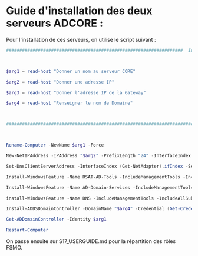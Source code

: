 # Guide d'installation des deux serveurs ADCORE : 

Pour l'installation de ces serveurs, on utilise le script suivant : 

```PowerShell
###################################################################  Initialisation Variable  ##########################################################################



$arg1 = read-host "Donner un nom au serveur CORE" 

$arg2 = read-host "Donner une adresse IP" 

$arg3 = read-host "Donner l'adresse IP de la Gateway"

$arg4 = read-host "Renseigner le nom de Domaine"



#############################################################################  MAIN  ###################################################################################



Rename-Computer -NewName $arg1 -Force

New-NetIPAddress -IPAddress "$arg2" -PrefixLength "24" -InterfaceIndex (Get-NetAdapter).ifIndex -DefaultGateway "$arg3"

Set-DnsClientServerAddress -InterfaceIndex (Get-NetAdapter).ifIndex -ServerAddresses ("$arg4")

Install-WindowsFeature -Name RSAT-AD-Tools -IncludeManagementTools -IncludeAllSubFeature

Install-WindowsFeature -Name AD-Domain-Services -IncludeManagementTools -IncludeAllSubFeature

install-WindowsFeature -Name DNS -IncludeManagementTools -IncludeAllSubFeature

Install-ADDSDomainController -DomainName "$arg4" -Credential (Get-Credential)

Get-ADDomainController -Identity $arg1

Restart-Computer

```

On passe ensuite sur S17_USERGUIDE.md pour la répartition des rôles FSMO.
